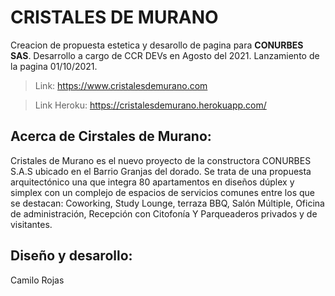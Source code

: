 # CRISTALES DE MURANO 

Creacion de propuesta estetica y desarollo de pagina para **CONURBES SAS**. Desarrollo a cargo de CCR DEVs en Agosto del 2021. Lanzamiento de la pagina 01/10/2021.

> Link: https://www.cristalesdemurano.com

> Link Heroku: https://cristalesdemurano.herokuapp.com/

## Acerca de Cirstales de Murano:
Cristales de Murano es el nuevo proyecto de la constructora CONURBES S.A.S ubicado en el Barrio Granjas del dorado. Se trata de una propuesta arquitectónico una que integra 80 apartamentos en diseños dúplex y simplex con un complejo de espacios de servicios comunes entre los que se destacan:  Coworking, Study Lounge, terraza BBQ, Salón Múltiple, Oficina de administración, Recepción con Citofonía Y Parqueaderos privados y de visitantes.

## Diseño y desarollo: 

Camilo Rojas 

